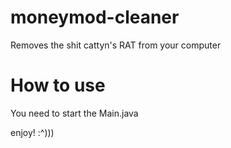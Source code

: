 # moneymod-cleaner
Removes the shit cattyn's RAT from your computer

# How to use
You need to start the Main.java

enjoy! :^)))
